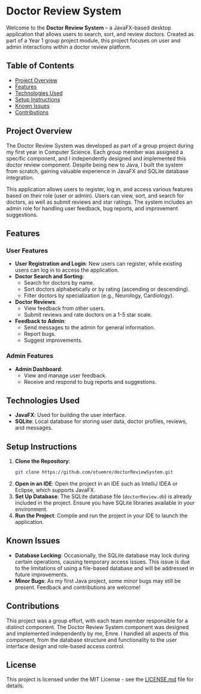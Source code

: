 # Doctor Review System

Welcome to the **Doctor Review System** – a JavaFX-based desktop application that allows users to search, sort, and review doctors. Created as part of a Year 1 group project module, this project focuses on user and admin interactions within a doctor review platform.

## Table of Contents
- [Project Overview](#project-overview)
- [Features](#features)
- [Technologies Used](#technologies-used)
- [Setup Instructions](#setup-instructions)
- [Known Issues](#known-issues)
- [Contributions](#contributions)

## Project Overview

The Doctor Review System was developed as part of a group project during my first year in Computer Science. Each group member was assigned a specific component, and I independently designed and implemented this doctor review component. Despite being new to Java, I built the system from scratch, gaining valuable experience in JavaFX and SQLite database integration.

This application allows users to register, log in, and access various features based on their role (user or admin). Users can view, sort, and search for doctors, as well as submit reviews and star ratings. The system includes an admin role for handling user feedback, bug reports, and improvement suggestions.

## Features

### User Features
- **User Registration and Login**: New users can register, while existing users can log in to access the application.
- **Doctor Search and Sorting**:
    - Search for doctors by name.
    - Sort doctors alphabetically or by rating (ascending or descending).
    - Filter doctors by specialization (e.g., Neurology, Cardiology).
- **Doctor Reviews**:
    - View feedback from other users.
    - Submit reviews and rate doctors on a 1-5 star scale.
- **Feedback to Admin**:
    - Send messages to the admin for general information.
    - Report bugs.
    - Suggest improvements.

### Admin Features
- **Admin Dashboard**:
    - View and manage user feedback.
    - Receive and respond to bug reports and suggestions.

## Technologies Used

- **JavaFX**: Used for building the user interface.
- **SQLite**: Local database for storing user data, doctor profiles, reviews, and messages.

## Setup Instructions

1. **Clone the Repository**:
   ```bash
   git clone https://github.com/otuemre/doctorReviewSystem.git
   ```
2. **Open in an IDE**: Open the project in an IDE such as IntelliJ IDEA or Eclipse, which supports JavaFX.
3. **Set Up Database**: The SQLite database file (`doctorReview.db`) is already included in the project. Ensure you have SQLite libraries available in your environment.
4. **Run the Project**: Compile and run the project in your IDE to launch the application.

## Known Issues

- **Database Locking**: Occasionally, the SQLite database may lock during certain operations, causing temporary access issues. This issue is due to the limitations of using a file-based database and will be addressed in future improvements.
- **Minor Bugs**: As my first Java project, some minor bugs may still be present. Feedback and contributions are welcome!

## Contributions

This project was a group effort, with each team member responsible for a distinct component. The Doctor Review System component was designed and implemented independently by me, Emre. I handled all aspects of this component, from the database structure and functionality to the user interface design and role-based access control.

## License

This project is licensed under the MIT License - see the [LICENSE.md](LICENSE.md) file for details.
